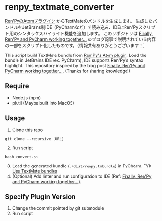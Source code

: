# renpy_textmate_converter

[Ren'PyのAtomプラグイン](https://github.com/renpy/language-renpy) からTextMateのバンドルを生成します。
生成したバンドルをJetBrains制IDE（PyCharmなど）で読み込み、IDEにRen'Pyスクリプト用のシンタックスハイライト機能を追加します。
このリポジトリは [Finally, Ren'Py and PyCharm working together...](https://marquiskurt.net/2019/08/19/post.html) のブログ記事で説明されている内容の一部をスクリプト化したものです。（情報共有ありがとうございます！）

This script build TextMate bundle from [Ren'Py's Atom plugin](https://github.com/renpy/language-renpy).
Load the bundle in JetBrains IDE (ex. PyCharm), IDE supports Ren'Py's syntax highlight.
This repository inspired by the blog post [Finally, Ren'Py and PyCharm working together...](https://marquiskurt.net/2019/08/19/post.html). (Thanks for sharing knowledge!)

## Require

* Node.js (npm)
* plutil (Maybe built into MacOS)

## Usage

1. Clone this repo

```shell
git clone --recursive [URL]
```

2. Run script

```shell
bash convert.sh
```

3. Load the generated bundle (```./dist/renpy.tmbundle```) in PyCharm. FYI: [Use TextMate bundles](https://www.jetbrains.com/help/idea/tutorial-using-textmate-bundles.html)
4. (Optional) Add linter and run configuration to IDE (Ref: [Finally, Ren'Py and PyCharm working together...](https://marquiskurt.net/2019/08/19/post.html)).

## Specify Plugin Version

1. Change the commit pointed by git submodule
2. Run script
